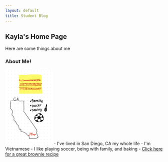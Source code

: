 ```yaml
---
layout: default
title: Student Blog
---
```



## Kayla's Home Page
Here are some things about me
### About Me!
<img src="images\IMG_1159.jpg" width="30%" height="30%">
- I've lived in San Diego, CA my whole life
- I'm Vietnamese
- I like playing soccer, being with family, and baking
- <a href="https://www.loveandlemons.com/brownies-recipe/"> Click here for a great brownie recipe
 






